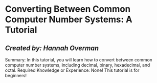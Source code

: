 # Converting Between Common Computer Number Systems: A Tutorial
## *Created by: Hannah Overman*

Summary: In this tutorial, you will learn how to convert between common computer number systems, including decimal, binary, hexadecimal, and octal.
Required Knowledge or Experience: None! This tutorial is for beginners!
